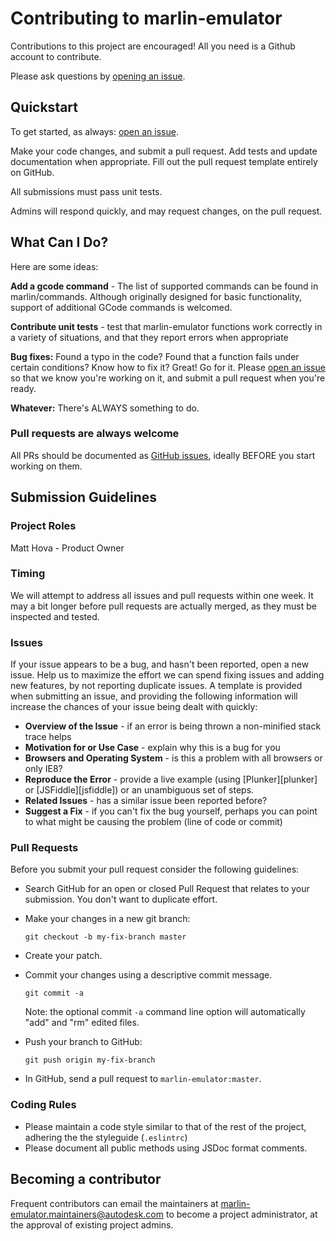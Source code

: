 # Contributing to marlin-emulator

Contributions to this project are encouraged! All you need is a Github account to contribute.

Please ask questions by [opening an issue]().

## Quickstart

To get started, as always: [open an issue]().

Make your code changes, and submit a pull request. Add tests and update documentation when appropriate. Fill out the pull request template entirely on GitHub.

All submissions must pass unit tests.

Admins will respond quickly, and may request changes, on the pull request.

## What Can I Do?

Here are some ideas:

**Add a gcode command** - The list of supported commands can be found in marlin/commands. Although originally designed for basic functionality, support of additional GCode commands is welcomed.

**Contribute unit tests** - test that marlin-emulator functions work correctly in a variety of situations, and that they report errors when appropriate

**Bug fixes:** Found a typo in the code? Found that a function fails under certain conditions? Know how to fix it? Great! Go for it. Please [open an issue]() so that we know you're working on it, and submit a pull request when you're ready.

**Whatever:** There's ALWAYS something to do.

### Pull requests are always welcome

All PRs should be documented as [GitHub issues](), ideally BEFORE you start working on them.

## Submission Guidelines

### Project Roles

Matt Hova - Product Owner

### Timing

We will attempt to address all issues and pull requests within one week. It may a bit longer before pull requests are actually merged, as they must be inspected and tested.

### Issues

If your issue appears to be a bug, and hasn't been reported, open a new issue.
Help us to maximize the effort we can spend fixing issues and adding new features, by not reporting duplicate issues. A template is provided when submitting an issue, and providing the following information will increase the chances of your issue being dealt with quickly:

* **Overview of the Issue** - if an error is being thrown a non-minified stack trace helps
* **Motivation for or Use Case** - explain why this is a bug for you
* **Browsers and Operating System** - is this a problem with all browsers or only IE8?
* **Reproduce the Error** - provide a live example (using [Plunker][plunker] or
  [JSFiddle][jsfiddle]) or an unambiguous set of steps.
* **Related Issues** - has a similar issue been reported before?
* **Suggest a Fix** - if you can't fix the bug yourself, perhaps you can point to what might be
  causing the problem (line of code or commit)

### Pull Requests

Before you submit your pull request consider the following guidelines:

* Search GitHub for an open or closed Pull Request that relates to your submission. You don't want to duplicate effort.
* Make your changes in a new git branch:

     ```shell
     git checkout -b my-fix-branch master
     ```

* Create your patch.
* Commit your changes using a descriptive commit message.

     ```shell
     git commit -a
     ```
  Note: the optional commit `-a` command line option will automatically "add" and "rm" edited files.

* Push your branch to GitHub:

    ```shell
    git push origin my-fix-branch
    ```

* In GitHub, send a pull request to `marlin-emulator:master`.

### Coding Rules

* Please maintain a code style similar to that of the rest of the project, adhering the the styleguide (`.eslintrc`)
* Please document all public methods using JSDoc format comments.

## Becoming a contributor

Frequent contributors can email the maintainers at marlin-emulator.maintainers@autodesk.com to become a project administrator, at the approval of existing project admins.
